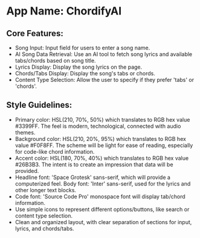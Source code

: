 # **App Name**: ChordifyAI

## Core Features:

- Song Input: Input field for users to enter a song name.
- AI Song Data Retrieval: Use an AI tool to fetch song lyrics and available tabs/chords based on song title.
- Lyrics Display: Display the song lyrics on the page.
- Chords/Tabs Display: Display the song's tabs or chords.
- Content Type Selection: Allow the user to specify if they prefer 'tabs' or 'chords'.

## Style Guidelines:

- Primary color: HSL(210, 70%, 50%) which translates to RGB hex value #3399FF. The feel is modern, technological, connected with audio themes.
- Background color: HSL(210, 20%, 95%) which translates to RGB hex value #F0F8FF. The scheme will be light for ease of reading, especially for code-like chord information.
- Accent color: HSL(180, 70%, 40%) which translates to RGB hex value #26B3B3. The intent is to create an impression that data will be provided.
- Headline font: 'Space Grotesk' sans-serif, which will provide a computerized feel. Body font: 'Inter' sans-serif, used for the lyrics and other longer text blocks.
- Code font: 'Source Code Pro' monospace font will display tab/chord information.
- Use simple icons to represent different options/buttons, like search or content type selection.
- Clean and organized layout, with clear separation of sections for input, lyrics, and chords/tabs.